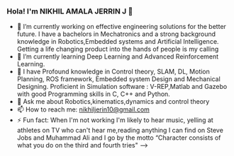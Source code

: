 ### Hola! I'm NIKHIL AMALA JERRIN J 👋

- 🔭 I’m currently working on effective engineering solutions for the better future. I have a bachelors in Mechatronics and a strong background knowledge in Robotics,Embedded systems and Artificial Intelligence. Getting a life changing product into the hands of people is my calling
- 🌱 I’m currently learning Deep Learning and Advanced Reinforcement Learning.
- 👯 I have Profound knowledge in Control theory, SLAM, DL, Motion Planning, ROS framework, Embedded system Design and Mechanical Designing. Proficient in Simulation software : V-REP,Matlab and Gazebo with good Programming skills in C, C++ and Python.
- 💬 Ask me about Robotics,kinematics,dynamics and control theory
- 📫 How to reach me: nikhiljerin10@gmail.com
- ⚡ Fun fact: When I'm not working I'm likely to hear music, yelling at athletes on TV who can't hear me,reading anything I can find on Steve Jobs and Muhammad Ali and I go by the motto “Character consists of what you do on the third and fourth tries"
-->
